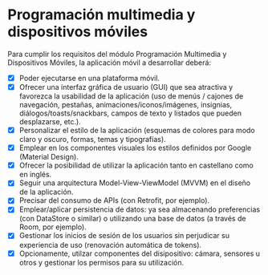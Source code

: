 # Programación multimedia y dispositivos móviles

Para cumplir los requisitos del módulo Programación Multimedia y Dispositivos Móviles, la aplicación móvil a desarrollar deberá:

- [x] Poder ejecutarse en una plataforma móvil.
- [x] Ofrecer una interfaz gráfica de usuario (GUI) que sea atractiva y favorezca la usabilidad de la aplicación (uso de menús / cajones de navegación, pestañas, animaciones/iconos/imágenes, insignias, diálogos/toasts/snackbars, campos de texto y listados que pueden desplazarse, etc.).
- [x] Personalizar el estilo de la aplicación (esquemas de colores para modo claro y oscuro, formas, temas y tipografías).
- [x] Emplear en los componentes visuales los estilos definidos por Google (Material Design).
- [x] Ofrecer la posibilidad de utilizar la aplicación tanto en castellano como en inglés.
- [x] Seguir una arquitectura Model-View-ViewModel (MVVM) en el diseño de la aplicación.
- [x] Precisar del consumo de APIs (con Retrofit, por ejemplo).
- [x] Emplear/aplicar persistencia de datos: ya sea almacenando preferencias (con DataStore o similar) o utilizando una base de datos (a través de Room, por ejemplo).
- [x] Gestionar los inicios de sesión de los usuarios sin perjudicar su experiencia de uso (renovación automática de tokens).
- [x] Opcionamente, utilzar componentes del disipositivo: cámara, sensores u otros y gestionar los permisos para su utilización.

